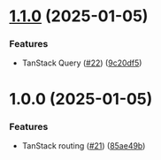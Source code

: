 # [1.1.0](https://github.com/b-Rogers/react-typescript-template/compare/v1.0.0...v1.1.0) (2025-01-05)


### Features

* TanStack Query ([#22](https://github.com/b-Rogers/react-typescript-template/issues/22)) ([9c20df5](https://github.com/b-Rogers/react-typescript-template/commit/9c20df5c628b166c435c480a0116dd2db5273395))

# 1.0.0 (2025-01-05)


### Features

* TanStack routing ([#21](https://github.com/b-Rogers/react-typescript-template/issues/21)) ([85ae49b](https://github.com/b-Rogers/react-typescript-template/commit/85ae49b3e49a109ef5e24acc691308c26a0a9b9c))
